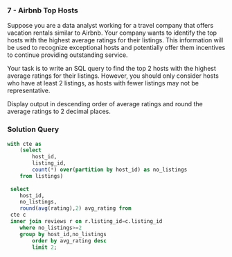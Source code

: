 ### 7 - Airbnb Top Hosts





Suppose you are a data analyst working for a travel company that offers vacation rentals similar to Airbnb. Your company wants to identify the top hosts with the highest average ratings for their listings. This information will be used to recognize exceptional hosts and potentially offer them incentives to continue providing outstanding service.

 

Your task is to write an SQL query to find the top 2 hosts with the highest average ratings for their listings. However, you should only consider hosts who have at least 2 listings, as hosts with fewer listings may not be representative.

Display output in descending order of average ratings and round the average ratings to 2 decimal places.
 
### Solution Query

```sql
with cte as
	(select 
     	host_id,
     	listing_id,
     	count(*) over(partition by host_id) as no_listings
 	from listings)
 
 select 
 	host_id,
    no_listings,
    round(avg(rating),2) avg_rating from 
 cte c 
 inner join reviews r on r.listing_id=c.listing_id
 	where no_listings>=2
 	group by host_id,no_listings
 		order by avg_rating desc
 		limit 2;
```

